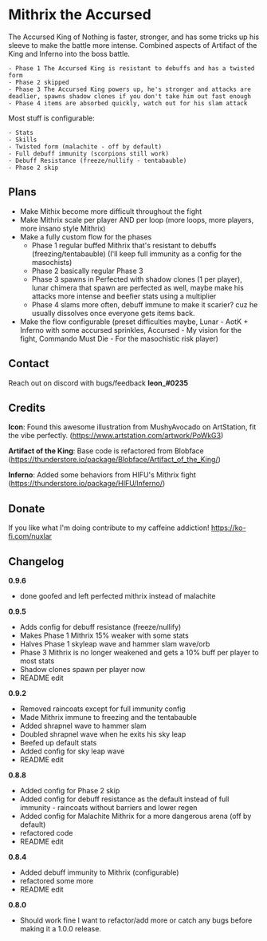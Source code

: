 
# Mithrix the Accursed

The Accursed King of Nothing is faster, stronger, and has some tricks up his sleeve to make the battle more intense. Combined aspects of Artifact of the King and Inferno into the boss battle.

	- Phase 1 The Accursed King is resistant to debuffs and has a twisted form
	- Phase 2 skipped
	- Phase 3 The Accursed King powers up, he's stronger and attacks are deadlier, spawns shadow clones if you don't take him out fast enough
	- Phase 4 items are absorbed quickly, watch out for his slam attack

Most stuff is configurable:

	- Stats
	- Skills
	- Twisted form (malachite - off by default)
	- Full debuff immunity (scorpions still work)
	- Debuff Resistance (freeze/nullify - tentabauble)
	- Phase 2 skip


## Plans
* Make Mithix become more difficult throughout the fight
* Make Mithrix scale per player AND per loop (more loops, more players, more insano style Mithrix)
* Make a fully custom flow for the phases
	* Phase 1 regular buffed Mithrix that's resistant to debuffs (freezing/tentabauble) (I'll keep full immunity as a config for the masochists)
	* Phase 2 basically regular Phase 3
	* Phase 3 spawns in Perfected with shadow clones (1 per player), lunar chimera that spawn are perfected as well, maybe make his attacks more intense and beefier stats using a multiplier
	* Phase 4 slams more often, debuff immune to make it scarier? cuz he usually dissolves once everyone gets items back.
* Make the flow configurable (preset difficulties maybe, Lunar - AotK + Inferno with some accursed sprinkles, Accursed - My vision for the fight, Commando Must Die - For the masochistic risk player)

## Contact
Reach out on discord with bugs/feedback **leon_#0235**

## Credits
**Icon**: Found this awesome illustration from MushyAvocado on ArtStation, fit the vibe perfectly. (https://www.artstation.com/artwork/PoWkG3)

**Artifact of the King**: Base code is refactored from Blobface (https://thunderstore.io/package/Blobface/Artifact_of_the_King/)

**Inferno**: Added some behaviors from HIFU's Mithrix fight (https://thunderstore.io/package/HIFU/Inferno/)

## Donate
If you like what I'm doing contribute to my caffeine addiction! https://ko-fi.com/nuxlar

## Changelog
**0.9.6**
* done goofed and left perfected mithrix instead of malachite

**0.9.5**
* Adds config for debuff resistance (freeze/nullify)
* Makes Phase 1 Mithrix 15% weaker with some stats
* Halves Phase 1 skyleap wave and hammer slam wave/orb
* Phase 3 Mithrix is no longer weakened and gets a 10% buff per player to most stats
* Shadow clones spawn per player now
* README edit

**0.9.2**
* Removed raincoats except for full immunity config
* Made Mithrix immune to freezing and the tentabauble
* Added shrapnel wave to hammer slam
* Doubled shrapnel wave when he exits his sky leap
* Beefed up default stats
* Added config for sky leap wave
* README edit

**0.8.8**
* Added config for Phase 2 skip
* Added config for debuff resistance as the default instead of full immunity - raincoats without barriers and lower regen
* Added config for Malachite Mithrix for a more dangerous arena (off by default)
* refactored code
* README edit

**0.8.4**
* Added debuff immunity to Mithrix (configurable)
* refactored some more
* README edit

**0.8.0**
* Should work fine I want to refactor/add more or catch any bugs before making it a 1.0.0 release.
